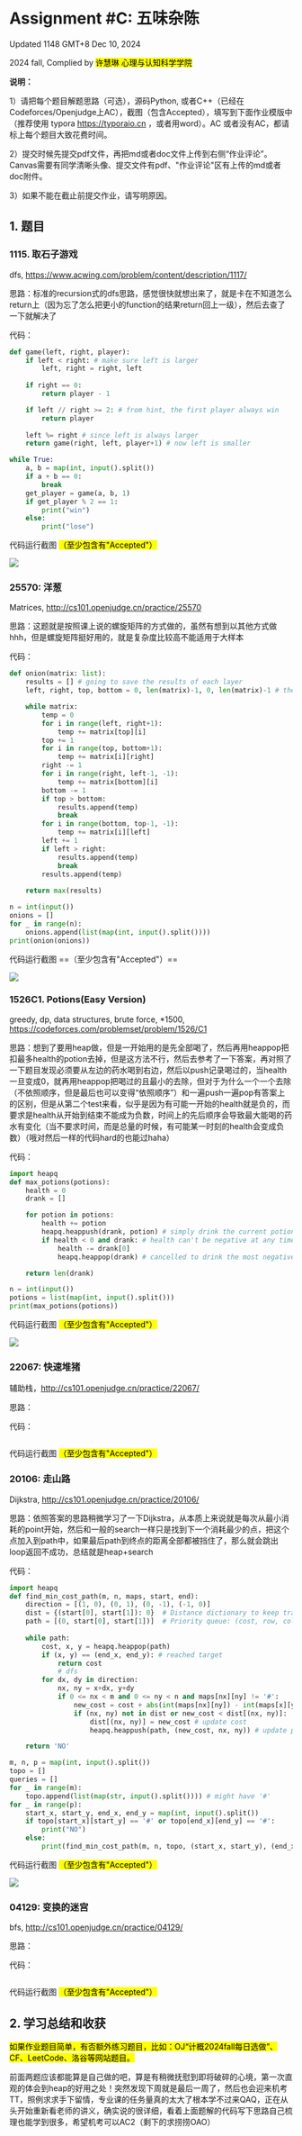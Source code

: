 # Assignment #C: 五味杂陈 

Updated 1148 GMT+8 Dec 10, 2024

2024 fall, Complied by <mark>许慧琳 心理与认知科学学院</mark>



**说明：**

1）请把每个题目解题思路（可选），源码Python, 或者C++（已经在Codeforces/Openjudge上AC），截图（包含Accepted），填写到下面作业模版中（推荐使用 typora https://typoraio.cn ，或者用word）。AC 或者没有AC，都请标上每个题目大致花费时间。

2）提交时候先提交pdf文件，再把md或者doc文件上传到右侧“作业评论”。Canvas需要有同学清晰头像、提交文件有pdf、"作业评论"区有上传的md或者doc附件。

3）如果不能在截止前提交作业，请写明原因。



## 1. 题目

### 1115. 取石子游戏

dfs, https://www.acwing.com/problem/content/description/1117/

思路：标准的recursion式的dfs思路，感觉很快就想出来了，就是卡在不知道怎么return上（因为忘了怎么把更小的function的结果return回上一级），然后去查了一下就解决了


代码：

```python
def game(left, right, player):
    if left < right: # make sure left is larger
        left, right = right, left
    
    if right == 0:
        return player - 1

    if left // right >= 2: # from hint, the first player always win
        return player
    
    left %= right # since left is always larger
    return game(right, left, player+1) # now left is smaller

while True:
    a, b = map(int, input().split())
    if a + b == 0:
        break
    get_player = game(a, b, 1)
    if get_player % 2 == 1:
        print("win")
    else:
        print("lose")

```

代码运行截图 <mark>（至少包含有"Accepted"）</mark>

<img src = "C:\Users\Lynn\Pictures\Screenshots\Screenshot 2024-12-17 204718.png">



### 25570: 洋葱

Matrices, http://cs101.openjudge.cn/practice/25570

思路：这题就是按照课上说的螺旋矩阵的方式做的，虽然有想到以其他方式做hhh，但是螺旋矩阵挺好用的，就是复杂度比较高不能适用于大样本



代码：

```python
def onion(matrix: list):
    results = [] # going to save the results of each layer
    left, right, top, bottom = 0, len(matrix)-1, 0, len(matrix)-1 # the largest index of each layer

    while matrix:
        temp = 0
        for i in range(left, right+1):
            temp += matrix[top][i]
        top += 1
        for i in range(top, bottom+1):
            temp += matrix[i][right]
        right -= 1
        for i in range(right, left-1, -1):
            temp += matrix[bottom][i]
        bottom -= 1
        if top > bottom:
            results.append(temp)
            break
        for i in range(bottom, top-1, -1):
            temp += matrix[i][left]
        left += 1
        if left > right:
            results.append(temp)
            break
        results.append(temp)
    
    return max(results)

n = int(input())
onions = []
for _ in range(n):
    onions.append(list(map(int, input().split())))
print(onion(onions))

```



代码运行截图 ==（至少包含有"Accepted"）==

<img src = "C:\Users\Lynn\Pictures\Screenshots\Screenshot 2024-12-17 211245.png">



### 1526C1. Potions(Easy Version)

greedy, dp, data structures, brute force, *1500, https://codeforces.com/problemset/problem/1526/C1

思路：想到了要用heap做，但是一开始用的是先全部喝了，然后再用heappop把扣最多health的potion去掉，但是这方法不行，然后去参考了一下答案，再对照了一下题目发现必须要从左边的药水喝到右边，然后以push记录喝过的，当health一旦变成0，就再用heappop把喝过的且最小的去除，但对于为什么一个一个去除（不依照顺序，但是最后也可以变得“依照顺序”）和一遍push一遍pop有答案上的区别，但是从第二个test来看，似乎是因为有可能一开始的health就是负的，而要求是health从开始到结束不能成为负数，时间上的先后顺序会导致最大能喝的药水有变化（当不要求时间，而是总量的时候，有可能某一时刻的health会变成负数）（哦对然后一样的代码hard的也能过haha）


代码：

```python
import heapq
def max_potions(potions):
    health = 0
    drank = []

    for potion in potions:
        health += potion
        heapq.heappush(drank, potion) # simply drink the current potion (must drink from left to right)
        if health < 0 and drank: # health can't be negative at any time
            health -= drank[0]
            heapq.heappop(drank) # cancelled to drink the most negative potions, so that the health can return to non-negative

    return len(drank)

n = int(input())
potions = list(map(int, input().split()))
print(max_potions(potions))

```



代码运行截图 <mark>（至少包含有"Accepted"）</mark>

<img src = "C:\Users\Lynn\Pictures\Screenshots\Screenshot 2024-12-17 220814.png">


### 22067: 快速堆猪

辅助栈，http://cs101.openjudge.cn/practice/22067/

思路：



代码：

```python

```



代码运行截图 <mark>（至少包含有"Accepted"）</mark>





### 20106: 走山路

Dijkstra, http://cs101.openjudge.cn/practice/20106/

思路：依照答案的思路稍微学习了一下Dijkstra，从本质上来说就是每次从最小消耗的point开始，然后和一般的search一样只是找到下一个消耗最少的点，把这个点加入到path中，如果最后path到终点的距离全部都被挡住了，那么就会跳出loop返回不成功，总结就是heap+search



代码：

```python
import heapq
def find_min_cost_path(m, n, maps, start, end):
    direction = [(1, 0), (0, 1), (0, -1), (-1, 0)]
    dist = {(start[0], start[1]): 0}  # Distance dictionary to keep track of minimum cost to each node
    path = [(0, start[0], start[1])]  # Priority queue: (cost, row, col)
    
    while path:
        cost, x, y = heapq.heappop(path)
        if (x, y) == (end_x, end_y): # reached target
            return cost
            # dfs
        for dx, dy in direction:
            nx, ny = x+dx, y+dy
            if 0 <= nx < m and 0 <= ny < n and maps[nx][ny] != '#':
                new_cost = cost + abs(int(maps[nx][ny]) - int(maps[x][y])) # rmb to change it into int
                if (nx, ny) not in dist or new_cost < dist[(nx, ny)]:
                    dist[(nx, ny)] = new_cost # update cost
                    heapq.heappush(path, (new_cost, nx, ny)) # update path (from the smallest cost)

    return 'NO'

m, n, p = map(int, input().split())
topo = []
queries = []
for _ in range(m):
    topo.append(list(map(str, input().split()))) # might have '#'
for _ in range(p):
    start_x, start_y, end_x, end_y = map(int, input().split())
    if topo[start_x][start_y] == '#' or topo[end_x][end_y] == '#':
        print("NO")
    else:
        print(find_min_cost_path(m, n, topo, (start_x, start_y), (end_x, end_y)))

```



代码运行截图 <mark>（至少包含有"Accepted"）</mark>

<img src = "C:\Users\Lynn\Pictures\Screenshots\Screenshot 2024-12-17 233923.png">



### 04129: 变换的迷宫

bfs, http://cs101.openjudge.cn/practice/04129/

思路：



代码：

```python

```



代码运行截图 <mark>（至少包含有"Accepted"）</mark>





## 2. 学习总结和收获

<mark>如果作业题目简单，有否额外练习题目，比如：OJ“计概2024fall每日选做”、CF、LeetCode、洛谷等网站题目。</mark>

前面两题应该都能算是自己做的吧，算是有稍微抚慰到即将破碎的心境，第一次直观的体会到heap的好用之处！突然发现下周就是最后一周了，然后也会迎来机考TT，照例求求手下留情，专业课的任务量真的太大了根本学不过来QAQ，正在从头开始重新看老师的讲义，确实说的很详细，看着上面题解的代码写下思路自己梳理也能学到很多，希望机考可以AC2（剩下的求捞捞OAO）




